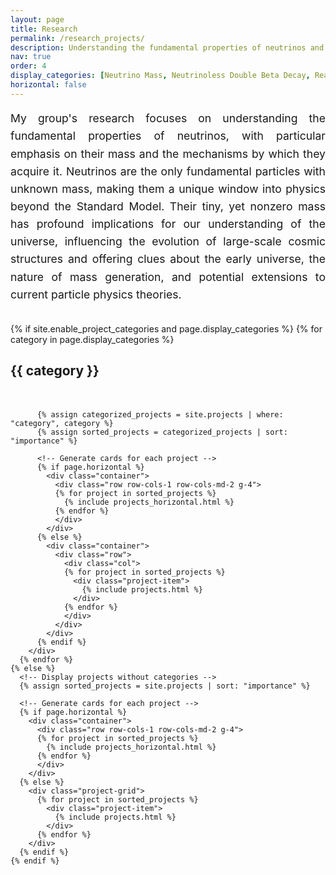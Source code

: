 ```yaml
---
layout: page
title: Research
permalink: /research_projects/
description: Understanding the fundamental properties of neutrinos and their role in physics in and beyond the Standard Model
nav: true
order: 4
display_categories: [Neutrino Mass, Neutrinoless Double Beta Decay, Reactor Neutrinos]
horizontal: false
---
```


<div class="research-intro">
  <p style="font-size: 1.1rem; line-height: 1.6; text-align: justify; margin-bottom: 2rem;">
    My group's research focuses on understanding the fundamental properties of neutrinos, with particular emphasis on their mass and the mechanisms by which they acquire it. Neutrinos are the only fundamental particles with unknown mass, making them a unique window into physics beyond the Standard Model. Their tiny, yet nonzero mass has profound implications for our understanding of the universe, influencing the evolution of large-scale cosmic structures and offering clues about the early universe, the nature of mass generation, and potential extensions to current particle physics theories.
  </p>
</div>

<div class="research-content">
  <div class="projects">
    {% if site.enable_project_categories and page.display_categories %}
    <!-- Display categorized projects -->
      {% for category in page.display_categories %}
        <div class="research-category">
          <h2 class="category">{{ category }}</h2>
          <div style="background: linear-gradient(135deg, var(--global-theme-color) 0%, var(--global-bg-color) 100%); height: 3px; width: 100%; margin: 10px 0 30px 0; border-radius: 2px;"></div>
          
          {% assign categorized_projects = site.projects | where: "category", category %}
          {% assign sorted_projects = categorized_projects | sort: "importance" %}
          
          <!-- Generate cards for each project -->
          {% if page.horizontal %}
            <div class="container">
              <div class="row row-cols-1 row-cols-md-2 g-4">
              {% for project in sorted_projects %}
                {% include projects_horizontal.html %}
              {% endfor %}
              </div>
            </div>
          {% else %}
            <div class="container">
              <div class="row">
                <div class="col">
                {% for project in sorted_projects %}
                  <div class="project-item">
                    {% include projects.html %}
                  </div>
                {% endfor %}
                </div>
              </div>
            </div>
          {% endif %}
        </div>
      {% endfor %}
    {% else %}
      <!-- Display projects without categories -->
      {% assign sorted_projects = site.projects | sort: "importance" %}
      
      <!-- Generate cards for each project -->
      {% if page.horizontal %}
        <div class="container">
          <div class="row row-cols-1 row-cols-md-2 g-4">
          {% for project in sorted_projects %}
            {% include projects_horizontal.html %}
          {% endfor %}
          </div>
        </div>
      {% else %}
        <div class="project-grid">
          {% for project in sorted_projects %}
            <div class="project-item">
              {% include projects.html %}
            </div>
          {% endfor %}
        </div>
      {% endif %}
    {% endif %}
  </div>
</div>
